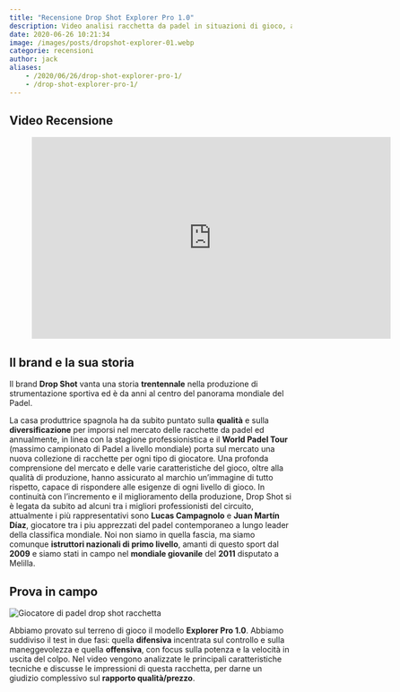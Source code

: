 ```yaml
---
title: "Recensione Drop Shot Explorer Pro 1.0"
description: Video analisi racchetta da padel in situazioni di gioco, attacco e difesa, rapporto/qualità prezzo e considerazioni finali
date: 2020-06-26 10:21:34
image: /images/posts/dropshot-explorer-01.webp
categorie: recensioni
author: jack
aliases:
    - /2020/06/26/drop-shot-explorer-pro-1/
    - /drop-shot-explorer-pro-1/
---
```


## Video Recensione
<figure class="image is-16by9">
  <iframe class="has-ratio" width="640" height="360" src="https://www.youtube.com/embed/KQvyiDTGVdY" frameborder="0" allowfullscreen></iframe>
</figure>

## Il brand e la sua storia

Il brand **Drop Shot** vanta una storia **trentennale** nella produzione di strumentazione sportiva ed è da anni al centro del panorama mondiale del Padel.  

La casa produttrice spagnola ha da subito puntato sulla **qualità** e sulla **diversificazione** per imporsi nel mercato delle racchette da padel ed annualmente, in linea con la stagione professionistica e il
**World Padel Tour** (massimo campionato di Padel a livello mondiale) porta sul mercato una nuova collezione di racchette per ogni tipo di giocatore. Una profonda comprensione del mercato e delle varie caratteristiche del gioco, oltre alla qualità di produzione, hanno assicurato al marchio un’immagine di tutto rispetto, capace di rispondere alle esigenze di ogni livello di gioco. In continuità con l’incremento e il miglioramento della produzione, Drop Shot si è legata da subito ad alcuni tra i migliori professionisti del circuito, attualmente i più rappresentativi sono **Lucas Campagnolo** e **Juan Martín Díaz**, giocatore tra i piu apprezzati del padel contemporaneo a lungo leader della classifica mondiale. Noi non siamo in quella fascia, ma siamo comunque **istruttori nazionali di primo livello**, amanti di questo sport dal **2009** e siamo stati in campo nel **mondiale giovanile** del **2011** disputato a Melilla.

## Prova in campo

![Giocatore di padel drop shot racchetta](/images/posts/dropshot-explorer-02.webp)

Abbiamo provato sul terreno di gioco il modello **Explorer Pro 1.0**. Abbiamo suddiviso il test in due fasi: quella **difensiva** incentrata sul controllo e sulla maneggevolezza e quella **offensiva**, con focus sulla potenza e la velocità in uscita del colpo. Nel video vengono analizzate le principali caratteristiche tecniche e discusse le impressioni di questa racchetta, per darne un giudizio complessivo sul **rapporto qualità/prezzo**. 
